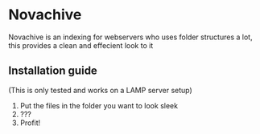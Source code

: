 # Novachive
Novachive is an indexing for webservers who uses folder structures a lot, this provides a clean and effecient look to it

## Installation guide
(This is only tested and works on a LAMP server setup)
1. Put the files in the folder you want to look sleek
2. ???
3. Profit!
